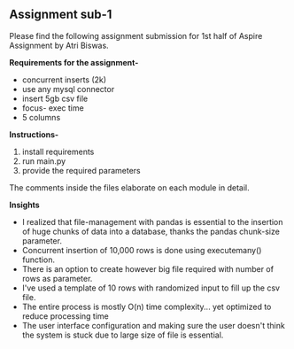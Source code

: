## Assignment sub-1
Please find the following assignment submission for 1st half of Aspire Assignment by Atri Biswas.

**Requirements for the assignment-**
- concurrent inserts (2k)
- use any mysql connector
- insert 5gb csv file
- focus- exec time
- 5 columns


**Instructions-**
 1. install requirements
 2. run main.py
 3. provide the required parameters

The comments inside the files elaborate on each module in detail.

**Insights**

 - I realized that file-management with pandas is essential to the insertion of huge chunks of data into a database, thanks the pandas chunk-size parameter.
 - Concurrent insertion of 10,000 rows is done using executemany() function.
 - There is an option to create however big file required with number of rows as parameter.
 - I've used a template of 10 rows with randomized input to fill up the csv file.
 - The entire process is mostly O(n) time complexity... yet optimized to reduce processing time
 - The user interface configuration and making sure the user doesn't think the system is stuck due to large size of file is essential.
